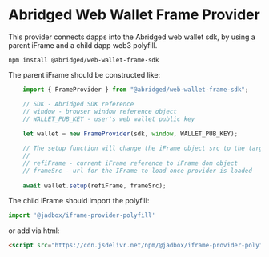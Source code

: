# Abridged Web Wallet Frame Provider

This provider connects dapps into the Abridged web wallet sdk, by using a parent iFrame and a child dapp web3 polyfill.

`
npm install @abridged/web-wallet-frame-sdk
`

The parent iFrame should be constructed like:

```js
    import { FrameProvider } from "@abridged/web-wallet-frame-sdk";

    // SDK - Abridged SDK reference
    // window - browser window reference object
    // WALLET_PUB_KEY - user's web wallet public key
    
    let wallet = new FrameProvider(sdk, window, WALLET_PUB_KEY);

    // The setup function will change the iFrame object src to the target location and start listening for web3 calls from child.
    //
    // refiFrame - current iFrame reference to iFrame dom object
    // frameSrc - url for the IFrame to load once provider is loaded
    
    await wallet.setup(refiFrame, frameSrc);
```

The child iFrame should import the polyfill:

```js
import '@jadbox/iframe-provider-polyfill'
```

or add via html:
```html
<script src="https://cdn.jsdelivr.net/npm/@jadbox/iframe-provider-polyfill/dist/index.js" type="text/javascript"></script>
```
